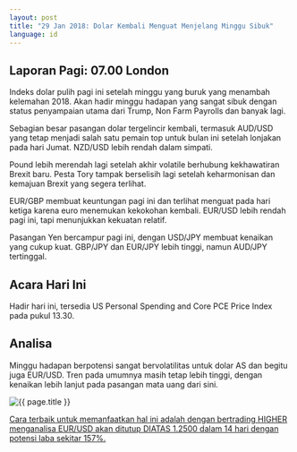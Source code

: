 ```yaml
---
layout: post
title: "29 Jan 2018: Dolar Kembali Menguat Menjelang Minggu Sibuk"
language: id
---
```

## Laporan Pagi: 07.00 London

Indeks dolar pulih pagi ini setelah minggu yang buruk yang menambah kelemahan 2018. Akan hadir minggu hadapan yang sangat sibuk dengan status penyampaian utama dari Trump, Non Farm Payrolls dan banyak lagi.

Sebagian besar pasangan dolar tergelincir kembali, termasuk AUD/USD yang tetap menjadi salah satu pemain top untuk bulan ini setelah lonjakan pada hari Jumat. NZD/USD lebih rendah dalam simpati.

Pound lebih merendah lagi setelah akhir volatile berhubung kekhawatiran Brexit baru. Pesta Tory tampak berselisih lagi setelah keharmonisan dan kemajuan Brexit yang segera terlihat.

EUR/GBP membuat keuntungan pagi ini dan terlihat menguat pada hari ketiga karena euro menemukan kekokohan kembali. EUR/USD lebih rendah pagi ini, tapi menunjukkan kekuatan relatif.

Pasangan Yen bercampur pagi ini, dengan USD/JPY membuat kenaikan yang cukup kuat. GBP/JPY dan EUR/JPY lebih tinggi, namun AUD/JPY tertinggal.

## Acara Hari Ini

Hadir hari ini, tersedia US Personal Spending and Core PCE Price Index pada pukul 13.30.

## Analisa

Minggu hadapan berpotensi sangat bervolatilitas untuk dolar AS dan begitu juga EUR/USD. Tren pada umumnya masih tetap lebih tinggi, dengan kenaikan lebih lanjut pada pasangan mata uang dari sini.

<img src="{{ site.url }}/images/jan-18/id-29-jan-18.png" alt="{{ page.title }}" title="{{ page.title }}">

<a href="%LINK%%?https://www.binary.com/d/trade.cgi?market=forex&underlying=frxEURUSD&formname=higherlower&duration_amount=14&duration_units=d&amount=10&amount_type=payout&expiry_type=duration&barrier=1.2500" target="_blank">Cara terbaik untuk memanfaatkan hal ini adalah dengan bertrading HIGHER menganalisa EUR/USD akan ditutup DIATAS 1.2500 dalam 14 hari dengan potensi laba sekitar 157%.</a>
